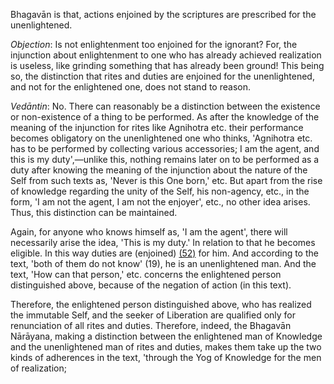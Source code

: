 Bhagavān is that, actions enjoined by the scriptures are prescribed for the unenlightened.

*Objection*: Is not enlightenment too enjoined for the ignorant? For, the injunction about enlightenment to one who has already achieved realization is useless, like grinding something that has already been ground! This being so, the distinction that rites and duties are enjoined for the unenlightened, and not for the enlightened one, does not stand to reason.

*Vedāntin*: No. There can reasonably be a distinction between the existence or non-existence of a thing to be performed. As after the knowledge of the meaning of the injunction for rites like Agnihotra etc. their performance becomes obligatory on the unenlightened one who thinks, 'Agnihotra etc. has to be performed by collecting various accessories; I am the agent, and this is my duty',—unlike this, nothing remains later on to be performed as a duty after knowing the meaning of the injunction about the nature of the Self from such texts as, 'Never is this One born,' etc. But apart from the rise of knowledge regarding the unity of the Self, his non-agency, etc., in the form, 'I am not the agent, I am not the enjoyer', etc., no other idea arises. Thus, this distinction can be maintained.

Again, for anyone who knows himself as, 'I am the agent', there will necessarily arise the idea, 'This is my duty.' In relation to that he becomes eligible. In this way duties are (enjoined) [\(52\)](#page--1-0) for him. And according to the text, 'both of them do not know' (19), he is an unenlightened man. And the text, 'How can that person,' etc. concerns the enlightened person distinguished above, because of the negation of action (in this text).

Therefore, the enlightened person distinguished above, who has realized the immutable Self, and the seeker of Liberation are qualified only for renunciation of all rites and duties. Therefore, indeed, the Bhagavān Nārāyana, making a distinction between the enlightened man of Knowledge and the unenlightened man of rites and duties, makes them take up the two kinds of adherences in the text, 'through the Yog of Knowledge for the men of realization;
